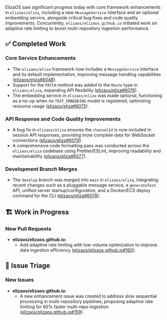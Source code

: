 ElizaOS saw significant progress today with core framework enhancements in `elizaos/eliza`, including a new `MessageService` interface and an optional embedding service, alongside critical bug fixes and code quality improvements. Concurrently, `elizaos/elizaos.github.io` initiated work on adaptive rate limiting to boost multi-repository ingestion performance.

## ✅ Completed Work

### Core Service Enhancements
- The `elizaos/eliza` framework now includes a `MessageService` interface and its default implementation, improving message handling capabilities ([elizaos/eliza#6048](https://github.com/elizaos/eliza/pull/6048)).
- Support for the `PATCH` method was added to the `Route` type in `elizaos/eliza`, expanding API flexibility ([elizaos/eliza#6076](https://github.com/elizaos/eliza/pull/6076)).
- The embedding service in `elizaos/eliza` was made optional, functioning as a no-op when no `TEXT_EMBEDDING` model is registered, optimizing resource usage ([elizaos/eliza#6075](https://github.com/elizaos/eliza/pull/6075)).

### API Response and Code Quality Improvements
- A bug fix in `elizaos/eliza` ensures the `channelId` is now included in session API responses, providing more complete data for WebSocket connections ([elizaos/eliza#6079](https://github.com/elizaos/eliza/pull/6079)).
- A comprehensive code formatting pass was conducted across the `elizaos/eliza` codebase using Prettier/ESLint, improving readability and maintainability ([elizaos/eliza#6077](https://github.com/elizaos/eliza/pull/6077)).

### Development Branch Merges
- The `develop` branch was merged into `main` in `elizaos/eliza`, integrating recent changes such as a pluggable message service, a `generateText` API, unified server startup/configuration, and a Docker/ECS deploy command for the CLI ([elizaos/eliza#6078](https://github.com/elizaos/eliza/pull/6078)).

## 🏗️ Work in Progress

### New Pull Requests
- **elizaos/elizaos.github.io**:
    - Add adaptive rate limiting with low-volume optimization to improve data ingestion efficiency ([elizaos/elizaos.github.io#160](https://github.com/elizaos/elizaos.github.io/pull/160)).

## 🐞 Issue Triage

### New Issues
- **elizaos/elizaos.github.io**:
    - A new enhancement issue was created to address slow sequential processing in multi-repository pipelines, proposing adaptive rate limiting for 60% faster multi-repo ingestion ([elizaos/elizaos.github.io#159](https://github.com/elizaos/elizaos.github.io/issues/159)).